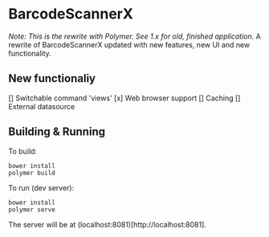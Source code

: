 # BarcodeScannerX

_Note: This is the rewrite with Polymer. See 1.x for old, finished application._
A rewrite of BarcodeScannerX updated with new features, new UI and new functionality.

## New functionaliy
[] Switchable command 'views'
[x] Web browser support
[] Caching
[] External datasource

## Building & Running
To build:
```shell
bower install
polymer build
```

To run (dev server):
```shell
bower install
polymer serve
```
The server will be at (localhost:8081)[http://localhost:8081].

